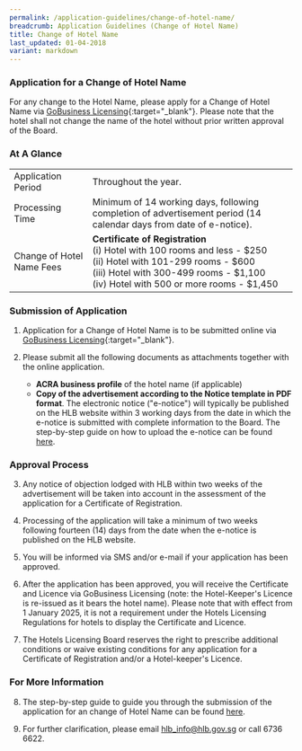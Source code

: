 ```yaml
---
permalink: /application-guidelines/change-of-hotel-name/
breadcrumb: Application Guidelines (Change of Hotel Name)
title: Change of Hotel Name
last_updated: 01-04-2018
variant: markdown
---
```

### **Application for a Change of Hotel Name**

For any change to the Hotel Name, please apply for a Change of Hotel Name via [GoBusiness Licensing](https://dashboard.gobusiness.gov.sg/login){:target="_blank"}. Please note that the hotel shall not change the name of the hotel without prior written approval of the Board.

### **At A Glance**

<table class="table-v">
  <tbody><tr>
    <td>Application Period</td>
    <td>Throughout the year.</td> 
  </tr>
  <tr>
    <td>Processing Time</td>
    <td>Minimum of 14 working days, following completion of advertisement period (14 calendar days from date of e-notice).</td>
  </tr>
    <tr><td>Change of Hotel Name Fees</td>
			<td><b>Certificate of Registration</b> <br>(i)    Hotel with 100 rooms and less - $250 <br>(ii)   Hotel with 101-299 rooms - $600 <br> (iii)  Hotel with 300-499 rooms - $1,100 <br>(iv)  Hotel with 500 or more rooms - $1,450 <br></td>
</tr></tbody></table>

### **Submission of Application**

1. Application for a Change of Hotel Name is to be submitted online via [GoBusiness Licensing](https://www.gobusiness.gov.sg/licences){:target="_blank"}.

2. Please submit all the following documents as attachments together with the online application. 

   * **ACRA business profile** of the hotel name (if applicable)  
   *  **Copy of the advertisement according to the Notice template in PDF format**. The electronic notice ("e-notice") will typically be published on the HLB website within 3 working days from the date in which the e-notice is submitted with complete information to the Board. The step-by-step guide on how to upload the e-notice can be found [here](/files/resources/guides/submission_of_e_notice_2025.pdf).

### **Approval Process**

3. Any notice of objection lodged with HLB within two weeks of the advertisement will be taken into account in the assessment of the application for a Certificate of Registration.

4. Processing of the application will take a minimum of two weeks following fourteen (14) days from the date when the e-notice is published on the HLB website.

5. You will be informed via SMS and/or e-mail if your application has been approved. 

6. After the application has been approved, you will receive the Certificate and Licence via GoBusiness Licensing (note: the Hotel-Keeper's Licence is re-issued as it bears the hotel name). Please note that with effect from 1 January 2025, it is not a requirement under the Hotels Licensing Regulations for hotels to display the Certificate and Licence.

7. The Hotels Licensing Board reserves the right to prescribe additional conditions or waive existing conditions for any application for a Certificate of Registration and/or a Hotel-keeper's Licence. 

### **For More Information**

8. The step-by-step guide to guide you through the submission of the application for an change of Hotel Name can be found [here](/files/resources/guides/guide_amendment_of_licence_2025.pdf).

9. For further clarification, please email hlb_info@hlb.gov.sg or call 6736 6622.